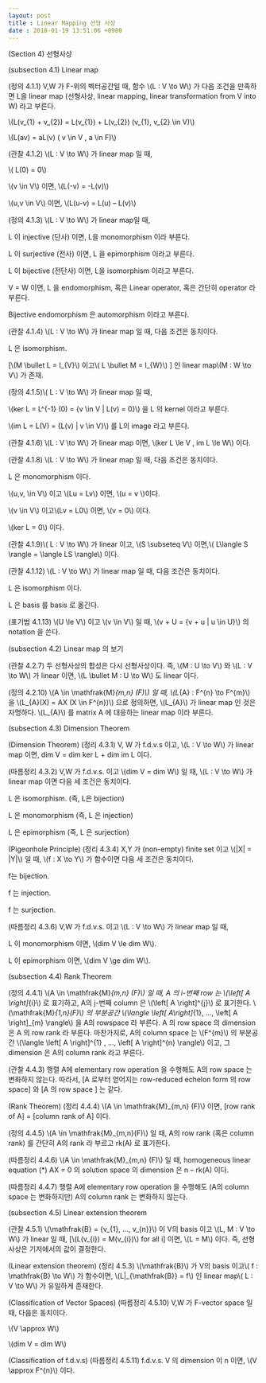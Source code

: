 ```yaml
---
layout: post
title : Linear Mapping 선형 사상
date : 2018-01-19 13:51:06 +0900
---
```

(Section 4) 선형사상

(subsection 4.1) Linear map

(정의 4.1.1) V,W 가 F-위의 벡터공간일 때, 함수 \\(L : V \to W\\) 가 다음 조건을 만족하면 L을 linear map (선형사상, linear mapping, linear transformation from V into W) 라고 부른다. 

\\(L(v_{1} + v_{2}) = L(v_{1}) + L(v_{2}) (v_{1}, v_{2} \in V)\\)

\\(L(av) = aL(v) ( v \in V , a \in F)\\)

(관찰 4.1.2) \\(L : V \to W\\) 가 linear map 일 때,

\\( L(0) = 0\\)

\\(v \in V\\) 이면, \\(L(-v) = -L(v)\\)

\\(u,v \in V\\) 이면, \\(L(u-v) = L(u) – L(v)\\)

(정의 4.1.3) \\(L : V \to W\\) 가 linear map일 때,

L 이 injective (단사) 이면, L을 monomorphism 이라 부른다.

L 이 surjective (전사) 이면, L 을 epimorphism 이라고 부른다.

L 이 bijective (전단사) 이면, L을 isomorphism 이라고 부른다.

V = W 이면, L 을 endomorphism, 혹은 Linear operator, 혹은 간단히 operator 라 부른다.

Bijective endomorphism 은 automorphism 이라고 부른다.

(관찰 4.1.4) \\(L : V \to W\\) 가 linear map 일 때, 다음 조건은 동치이다.

L 은 isomorphism.

[\\(M \bullet L = I_{V}\\) 이고\\( L \bullet M = I_{W}\\) ] 인 linear map\\(M : W \to V\\) 가 존재.

(정의 4.1.5)\\( L : V \to W\\) 가 linear map 일 때,

\\(ker L = L^{-1} (0) = {v \in V | L(v) = 0}\\) 을 L 의 kernel 이라고 부른다.

\\(im L = L(V) = {L(v) | v \in V}\\) 를 L의 image 라고 부른다.

(관찰 4.1.6) \\(L : V \to W\\) 가 linear map 이면, \\(ker L \le V , im L \le W\\) 이다.

(관찰 4.1.8) \\(L : V \to W\\) 가 linear map 일 때, 다음 조건은 동치이다.

L 은 monomorphism 이다.

\\(u,v, \in V\\) 이고 \\(Lu = Lv\\) 이면, \\(u = v \\)이다.

 \\(v \in V\\) 이고\\(Lv = L0\\) 이면, \\(v = 0\\) 이다.

 \\(ker L = 0\\) 이다.

(관찰 4.1.9)\\( L : V \to W\\) 가 linear 이고, \\(S \subseteq V\\) 이면,\\( L\langle S \rangle = \langle LS \rangle\\) 이다.

(관찰 4.1.12) \\(L : V \to W\\) 가 linear map 일 때, 다음 조건은 동치이다.

 L 은 isomorphism 이다.

 L 은 basis 를 basis 로 옮긴다.

(표기법 4.1.13) \\(U \le V\\) 이고 \\(v \in V\\) 일 때, \\(v + U = {v + u | u \in U}\\) 의 notation 을 쓴다.

(subsection 4.2) Linear map 의 보기

(관찰 4.2.7) 두 선형사상의 합성은 다시 선형사상이다. 즉, \\(M : U \to V\\) 와 \\(L : V \to W\\) 가 linear 이면, \\(L \bullet M : U \to W\\) 도 linear 이다.

(정의 4.2.10) \\(A \in \mathfrak{M}_{m,n} (F)\\) 일 때, \\(L_{A} : F^{n} \to F^{m}\\) 을 \\(L_{A}(X) = AX (X \in F^{n})\\) 으로 정의하면, \\(L_{A}\\) 가 linear map 인 것은 자명하다. \\(L_{A}\\) 를 matrix A 에 대응하는 linear map 이라 부른다.

(subsection 4.3) Dimension Theorem

(Dimension Theorem) (정리 4.3.1) V, W 가 f.d.v.s 이고, \\(L : V \to W\\) 가 linear map 이면, dim V = dim ker L + dim im L 이다.

(따름정리 4.3.2) V,W 가 f.d.v.s. 이고 \\(dim V = dim W\\) 일 때, \\(L : V \to W\\) 가 linear map 이면 다음 세 조건은 동치이다.

L 은 isomorphism. (즉, L은 bijection)

L 은 monomorphism (즉, L 은 injection)

L 은 epimorphism (즉, L 은 surjection)

(Pigeonhole Principle) (정리 4.3.4) X,Y 가 (non-empty) finite set 이고 \\(|X| = |Y|\\) 일 때, \\(f : X \to Y\\) 가 함수이면 다음 세 조건은 동치이다.

f는 bijection.

f 는 injection.

f 는 surjection.

(따름정리 4.3.6) V,W 가 f.d.v.s. 이고 \\(L : V \to W\\) 가 linear map 일 때,

 L 이 monomorphism 이면, \\(dim V \le dim W\\).

L 이 epimorphism 이면, \\(dim V \ge dim W\\).

(subsection 4.4) Rank Theorem

(정의 4.4.1) \\(A \in \mathfrak{M}_{m,n} (F)\\) 일 때, A 의 i-번째 row 는 \\(\left[ A \right]_{i}\\) 로 표기하고, A의 j-번째 column 은 \\(\left[ A \right]^{j}\\) 로 표기한다. \\(\mathfrak{M}_{1,n}(F)\\) 의 부분공간 \\(\langle \left[ A\right]_{1}, …, \left[ A \right]_{m} \rangle\\) 을 A의 rowspace 라 부른다. A 의 row space 의 dimension 은 A 의 row rank 라 부른다. 마찬가지로, A의 column space 는 \\(F^{m}\\) 의 부분공간 \\(\langle \left[ A \right]^{1} , …, \left[ A \right]^{n} \rangle\\) 이고, 그 dimension 은 A의 column rank 라고 부른다.

(관찰 4.4.3) 행렬 A에 elementary row operation 을 수행해도 A의 row space 는 변화하지 않는다. 따라서, [A 로부터 얻어지는 row-reduced echelon form 의 row space] 와 [A 의 row space ] 는 같다.

(Rank Theorem) (정리 4.4.4) \\(A \in \mathfrak{M}_{m,n} (F)\\) 이면, [row rank of A] = [column rank of A] 이다.

(정의 4.4.5) \\(A \in \mathfrak{M}_{m,n}(F)\\) 일 때, A의 row rank (혹은 column rank) 를 간단히 A의 rank 라 부르고 rk(A) 로 표기한다.

(따름정리 4.4.6) \\(A \in \mathfrak{M}_{m,n} (F)\\) 일 때, homogeneous linear equation (*) AX = 0 의 solution space 의 dimension 은 n – rk(A) 이다.

(따름정리 4.4.7) 행렬 A에 elementary row operation 을 수행해도 (A의 column space 는 변화하지만) A의 column rank 는 변화하지 않는다.

(subsection 4.5) Linear extension theorem

(관찰 4.5.1) \\(\mathfrak{B} = {v_{1}, …, v_{n}}\\) 이 V의 basis 이고 \\(L, M : V \to W\\) 가 linear 일 때, [\\(L(v_{i}) = M(v_{i})\\) for all i] 이면, \\(L = M\\) 이다. 즉, 선형사상은 기저에서의 값이 결정한다.

(Linear extension theorem) (정리 4.5.3) \\(\mathfrak{B}\\) 가 V의 basis 이고\\( f : \mathfrak{B} \to W\\) 가 함수이면, \\(L|_{\mathfrak{B}} = f\\) 인 linear map\\( L : V \to W\\) 가 유일하게 존재한다.

(Classification of Vector Spaces) (따름정리 4.5.10) V,W 가 F-vector space 일 때, 다음은 동치이다.

\\(V \approx W\\)

\\(dim V = dim W\\)

(Classification of f.d.v.s) (따름정리 4.5.11) f.d.v.s. V 의 dimension 이 n 이면, \\(V \approx F^{n}\\) 이다.
